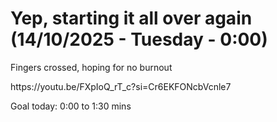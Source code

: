 <h1>Yep, starting it all over again (14/10/2025 - Tuesday - 0:00)</h1>

<p>Fingers crossed, hoping for no burnout </p>

<p>https://youtu.be/FXpIoQ_rT_c?si=Cr6EKFONcbVcnle7</p>

<p>Goal today: 0:00 to 1:30 mins</p>
